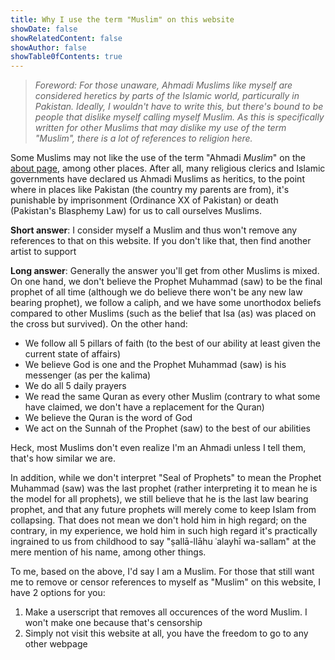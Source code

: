 ```yaml
---
title: Why I use the term "Muslim" on this website
showDate: false
showRelatedContent: false
showAuthor: false
showTable0fContents: true
---
```


> _Foreword: For those unaware, Ahmadi Muslims like myself are considered heretics by parts of the Islamic world, particurally in Pakistan. Ideally, I wouldn't have to write this, but there's bound to be people that dislike myself calling myself Muslim. As this is specifically written for other Muslims that may dislike my use of the term "Muslim", there is a lot of references to religion here._

Some Muslims may not like the use of the term "Ahmadi _Muslim_" on the [about page](/about), among other places. After all, many religious clerics and Islamic governments have declared us Ahmadi Muslims as heritics, to the point where in places like Pakistan (the country my parents are from), it's punishable by imprisonment (Ordinance XX of Pakistan) or death (Pakistan's Blasphemy Law) for us to call ourselves Muslims. 

**Short answer**: I consider myself a Muslim and thus won't remove any references to that on this website. If you don't like that, then find another artist to support

**Long answer**: Generally the answer you'll get from other Muslims is mixed. On one hand, we don't believe the Prophet Muhammad (saw) to be the final prophet of all time (although we do believe there won't be any new law bearing prophet), we follow a caliph, and we have some unorthodox beliefs compared to other Muslims (such as the belief that Isa (as) was placed on the cross but survived). On the other hand:
- We follow all 5 pillars of faith (to the best of our ability at least given the current state of affairs)
- We believe God is one and the Prophet Muhammad (saw) is his messenger (as per the kalima)
- We do all 5 daily prayers
- We read the same Quran as every other Muslim (contrary to what some have claimed, we don't have a replacement for the Quran)
- We believe the Quran is the word of God
- We act on the Sunnah of the Prophet (saw) to the best of our abilities

Heck, most Muslims don't even realize I'm an Ahmadi unless I tell them, that's how similar we are.

In addition, while we don't interpret "Seal of Prophets" to mean the Prophet Muhammad (saw) was the last prophet (rather interpreting it to mean he is the model for all prophets), we still believe that he is the last law bearing prophet, and that any future prophets will merely come to keep Islam from collapsing. That does not mean we don't hold him in high regard; on the contrary, in my experience, we hold him in such high regard it's practically ingrained to us from childhood to say "ṣallā-llāhu ʿalayhī wa-sallam" at the mere mention of his name, among other things.

To me, based on the above, I'd say I am a Muslim. For those that still want me to remove or censor references to myself as "Muslim" on this website, I have 2 options for you:
1. Make a userscript that removes all occurences of the word Muslim. I won't make one because that's censorship
2. Simply not visit this website at all, you have the freedom to go to any other webpage
